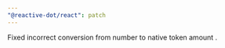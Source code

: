 ```yaml
---
"@reactive-dot/react": patch
---
```


Fixed incorrect conversion from number to native token amount .
